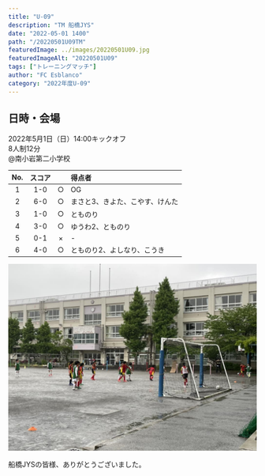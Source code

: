 ```yaml
---
title: "U-09"
description: "TM 船橋JYS"
date: "2022-05-01 1400"
path: "/20220501U09TM"
featuredImage: ../images/20220501U09.jpg
featuredImageAlt: "20220501U09"
tags: ["トレーニングマッチ"]
author: "FC Esblanco"
category: "2022年度U-09"
---
```


## 日時・会場

2022年5月1日（日）14:00キックオフ<br>
8人制12分<br>
@南小岩第二小学校

| No.| スコア |   | 得点者  |
|:--:|:------:|:-:|:--------|
| 1  | 1-0 | ○ |OG |
| 2  | 6-0 | ○ |まさと3、きよた、こやす、けんた|
| 3  | 1-0 | ○ |とものり|
| 4  | 3-0 | ○ |ゆうわ2、とものり |
| 5  | 0-1 | × |- |
| 6  | 4-0 | ○ |とものり2、よしなり、こうき |

![20220501U09](../images/20220501U09b.jpg "U09TM")


船橋JYSの皆様、ありがとうございました。